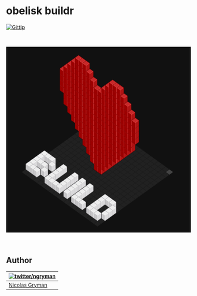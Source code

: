 # obelisk buildr

[![Gittip](http://img.shields.io/gittip/ngryman.svg)](https://www.gittip.com/ngryman/)

<br>

<p>
  <img width="722" height="505" src="preview.png" alt="obelisk buildr preview">
</p>

<br>

## Author

| [![twitter/ngryman](http://gravatar.com/avatar/2e1c2b5e153872e9fb021a6e4e376ead?size=70)](http://twitter.com/ngryman "Follow @ngryman on Twitter") |
|---|
| [Nicolas Gryman](http://ngryman.sh) |
